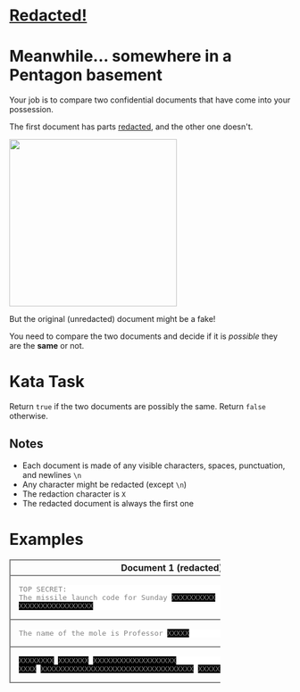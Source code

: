 # [Redacted!](https://www.codewars.com/kata/redacted "https://www.codewars.com/kata/5b662d286d0db722bd000013")

# Meanwhile... somewhere in a Pentagon basement

Your job is to compare two confidential documents that have come into your possession.

The first document has parts <a href=https://www.merriam-webster.com/dictionary/redacted>redacted</a>, and the other one doesn't.

<img src="https://i.imgur.com/8BSbFEy.png" style='width:300px'/>

But the original (unredacted) document might be a fake!

You need to compare the two documents and decide if it is *possible* they are the **same** or not.

# Kata Task

Return `true` if the two documents are possibly the same. Return `false` otherwise.

## Notes

* Each document is made of any visible characters, spaces, punctuation, and newlines `\n`
* Any character might be redacted (except `\n`)
* The redaction character is `X`
* The redacted document is always the first one

# Examples

<style>
#mytable {
  width: 75%;
  margin-bottom: 20px;
}

#mytable #myth, #mytd {
  border-collapse: collapse;
  border: 2px solid gray;
  padding: 3px 15px 3px 15px;
}
</style>

<table id="mytable">
<tr id="mytr"><th id="myth">Document 1 (redacted)<th id="myth">Document 2 (original)<th id="myth">Possibly&nbsp;Same?</tr>
<tr>
<td id="mytd">
<pre style='background-color:white;color:gray'>
TOP SECRET:
The missile launch code for Sunday <span style='background-color:black'>XXXXXXXXXX</span> is:
<span style='background-color:black'>XXXXXXXXXXXXXXXXX</span>
<td id="mytd">
<pre style='background-color:white;color:gray'>
TOP SECRET:
The missile launch code for Sunday 5th August is:
7-ZERO-8X-ALPHA-1
<td id="mytd">
true
</tr>

<tr>
<td id="mytd">
<pre style='background-color:white;color:gray'>
The name of the mole is Professor <span style='background-color:black'>XXXXX</span>
<td id="mytd">
<pre style='background-color:white;color:gray'>
The name of the mole is Professor Plum
<td id="mytd">
false
</tr>

<tr>
<td id="mytd">
<pre style='background-color:white;color:gray'>
<span style='background-color:black'>XXXXXXXX</span> <span style='background-color:black'>XXXXXXX</span> <span style='background-color:black'>XXXXXXXXXXXXXXXXXXX</span>
<span style='background-color:black'>XXXX</span> <span style='background-color:black'>XXXXXXXXXXXXXXXXXXXXXXXXXXXXXXXXXXX</span> <span style='background-color:black'>XXXXXXXXX</span> <span style='background-color:black'>XXXXXXXXXXXXX</span> <span style='background-color:black'>XXXXX</span>
<td id="mytd">
<pre style='background-color:white;color:gray'>
Area-51. Medical Report. 23/Oct/1969
E.T. subject 4 was given an asprin after reporting sick for duty today
<td id="mytd">
true
</tr>

</table>


